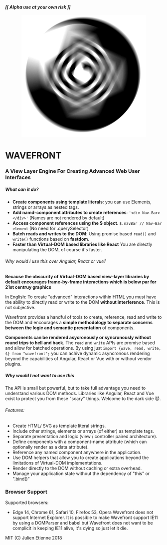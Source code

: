 #### _[[ Alpha use at your own risk ]]_

<p align="center">
<img src="https://github.com/julienetie/img/blob/master/wavefront-med.pdf.png?raw=true"/>
</p>

# WAVEFRONT

### A View Layer Engine For Creating Advanced Web User Interfaces

##### What can it do?
- **Create components using template literals**: you can use Elements, strings or arrays as nested tags. 
- **Add namd-component attributes to create references**: `'<div Nav-Bar></div>'` (Names are not rendered by default)   
- **Access component references using the $ object**. `$.navBar // Nav-Bar element` (No need for .querySelector)
- **Batch reads and writes to the DOM**: Using promise based `read()` and `write()` functions based on **fastdom**.
- **Faster than Virtual-DOM based libraries like React** You are directly manipulating the DOM, of course it's faster. 

###### Why would I use this over Angular, React or vue?
**Because the obscurity of Virtual-DOM based view-layer libraries by default encourages frame-by-frame interactions which is below par for 21st centruy graphics** 

In English: To create "advanced" interactions within HTML you must have the ability to directly read or write to the DOM **without interference**. This is not subjective.

Wavefront provides a handful of tools to create, reference, read and write to the DOM and encourages a **simple methodology to separate concerns between the logic and semantic presentation** of components.

**Components can be rendered asycronously or syncronously without round trips to hell and back**. The `read` and `write` APIs are promise based and allow for batched operations. By using just `import {wave, read, write, $} from "wavefront";` you can achive dynamic asyncronous rendering beyond the capabilities of Angular, React or Vue with or without vendor plugins.

##### Why would I not want to use this
The API is small but powerful, but to take full advantage you need to understand various DOM methods. 
Libraries like Angular, React and Vue exist to protect you from these "scary" things. Welcome to the dark side 😈.

###### Features: 
- Create HTML/ SVG as template literal strings.
- Include other strings, elements or arrays (of either) as template tags.
- Separate presentation and logic (view / controller paired architecture). 
- Define components with a component-name attribute (which can optionally render as a data attribute). 
- Reference any named component anywhere in the application.
- Use DOM helpers that allow you to create applications beyond the limitations of Virtual-DOM implementations.
- Render directly to the DOM without caching or extra overhead.
- Manage your application state without the dependency of "this" or ".bind()"

### Browser Support
Supported browsers:
- Edge 14, Chrome 61, Safari 10, Firefox 53, Opera
Wavefront does not support Internet Explorer. It is possible to make Wavefront support IE11 by using a DOMParser and babel but Wavefront does not want to be complicit in keeping IE11 alive, it's dying so just let it die.


MIT (C) Julien Etienne 2018
